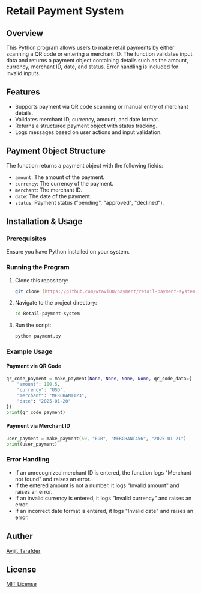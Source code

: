 # Retail Payment System

## Overview
This Python program allows users to make retail payments by either scanning a QR code or entering a merchant ID. The function validates input data and returns a payment object containing details such as the amount, currency, merchant ID, date, and status. Error handling is included for invalid inputs.

## Features
- Supports payment via QR code scanning or manual entry of merchant details.
- Validates merchant ID, currency, amount, and date format.
- Returns a structured payment object with status tracking.
- Logs messages based on user actions and input validation.

## Payment Object Structure
The function returns a payment object with the following fields:
- `amount`: The amount of the payment.
- `currency`: The currency of the payment.
- `merchant`: The merchant ID.
- `date`: The date of the payment.
- `status`: Payment status ("pending", "approved", "declined").

## Installation & Usage
### Prerequisites
Ensure you have Python installed on your system.

### Running the Program
1. Clone this repository:
   ```sh
   git clone [https://github.com/wtavi00/payment/retail-payment-system.git](https://github.com/wtavi00/Retail-payment-system)
   ```
2. Navigate to the project directory:
   ```sh
   cd Retail-payment-system
   ```
3. Run the script:
   ```sh
   python payment.py
   ```

### Example Usage
#### Payment via QR Code
```python
qr_code_payment = make_payment(None, None, None, None, qr_code_data={
    "amount": 100.5,
    "currency": "USD",
    "merchant": "MERCHANT123",
    "date": "2025-01-20"
})
print(qr_code_payment)
```

#### Payment via Merchant ID
```python
user_payment = make_payment(50, "EUR", "MERCHANT456", "2025-01-21")
print(user_payment)
```

### Error Handling
- If an unrecognized merchant ID is entered, the function logs "Merchant not found" and raises an error.
- If the entered amount is not a number, it logs "Invalid amount" and raises an error.
- If an invalid currency is entered, it logs "Invalid currency" and raises an error.
- If an incorrect date format is entered, it logs "Invalid date" and raises an error.


## Auther
[Avijit Tarafder](https://github.com/wtavi00)

## License
[MIT License](https://github.com/wtavi00/Retail-payment-system/blob/main/LICENSE)
